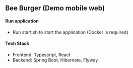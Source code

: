 ## Bee Burger (Demo mobile web)

#### Run application

- Run start.sh to start the application (Docker is required)

#### Tech Stack

- Frontend: Typescript, React
- Backend: Spring Boot, Hibernate, Flyway
